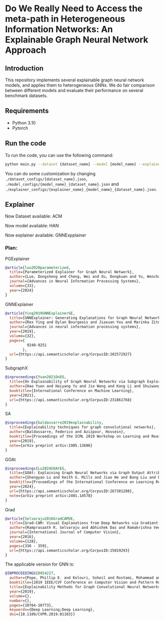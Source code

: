 # Do We Really Need to Access the meta-path in Heterogeneous Information Networks: An Explainable Graph Neural Network Approach

## Introduction

This repository implements several explainable graph neural network models, and applies them to heterogeneous GNNs.
We do fair comparison between different models and evaluate their performance on several benchmark datasets.

## Requirements

- Python 3.10
- Pytorch

## Run the code

To run the code, you can use the following command:

```bash
python main.py --dataset {dataset_name} --model {model_name} --explainer {explainer_name} --random_seed {seed}
```

You can do some customization by changing `./dataset_configs/{dataset_name}.json`, `./model_configs/{model_name}_{dataset_name}.json`
and `./explainer_configs/{explainer_name}_{model_name}_{dataset_name}.json`.

## Explainer

Now Dataset available: ACM

Now model available: HAN

Now explainer available: GNNExpplainer

### Plan:

PGExplainer

```bibtex
@article{luo2020parameterized,
  title={Parameterized Explainer for Graph Neural Network},
  author={Luo, Dongsheng and Cheng, Wei and Xu, Dongkuan and Yu, Wenchao and Zong, Bo and Chen, Haifeng and Zhang, Xiang},
  journal={Advances in Neural Information Processing Systems},
  volume={33},
  year={2024}
}
```

GNNExplainer

```bibtex
@article{Ying2019GNNExplainerGE,
  title={GNNExplainer: Generating Explanations for Graph Neural Networks},
  author={Rex Ying and Dylan Bourgeois and Jiaxuan You and Marinka Zitnik and Jure Leskovec},
  journal={Advances in neural information processing systems},
  year={2019},
  volume={32},
  pages={
          9240-9251
        },
  url={https://api.semanticscholar.org/CorpusID:202572927}
}
```

SubgraphX

```bibtex
@inproceedings{Yuan2021OnEO,
  title={On Explainability of Graph Neural Networks via Subgraph Explorations},
  author={Hao Yuan and Haiyang Yu and Jie Wang and Kang Li and Shuiwang Ji},
  booktitle={International Conference on Machine Learning},
  year={2021},
  url={https://api.semanticscholar.org/CorpusID:231861768}
}
```

SA

```bibtex
@inproceedings{baldassarre2019explainability,
  title={Explainability techniques for graph convolutional networks},
  author={Baldassarre, Federico and Azizpour, Hossein},
  booktitle={Proceedings of the ICML 2019 Workshop on Learning and Reasoning with Graph-Structured Representations},
  year={2019},
  note={arXiv preprint arXiv:1905.13686}
}
```

GOAt

```bibtex
@inproceedings{Lu2024GOAtEG,
  title={GOAt: Explaining Graph Neural Networks via Graph Output Attribution},
  author={Shengyao Lu and Keith G. Mills and Jiao He and Bang Liu and Di Niu},
  booktitle={Proceedings of the International Conference on Learning Representations (ICLR)},
  year={2024},
  url={https://api.semanticscholar.org/CorpusID:267301280},
  note={arXiv preprint arXiv:2401.14578}
}

```

Grad

```bibtex
@article{Selvaraju2016GradCAMVE,
  title={Grad-CAM: Visual Explanations from Deep Networks via Gradient-Based Localization},
  author={Ramprasaath R. Selvaraju and Abhishek Das and Ramakrishna Vedantam and Michael Cogswell and Devi Parikh and Dhruv Batra},
  journal={International Journal of Computer Vision},
  year={2016},
  volume={128},
  pages={336 - 359},
  url={https://api.semanticscholar.org/CorpusID:15019293}
}
```

The applicable version for GNN is:

```bibtex
@INPROCEEDINGS{8954227,
  author={Pope, Phillip E. and Kolouri, Soheil and Rostami, Mohammad and Martin, Charles E. and Hoffmann, Heiko},
  booktitle={2019 IEEE/CVF Conference on Computer Vision and Pattern Recognition (CVPR)}, 
  title={Explainability Methods for Graph Convolutional Neural Networks}, 
  year={2019},
  volume={},
  number={},
  pages={10764-10773},
  keywords={Deep Learning;Deep Learning},
  doi={10.1109/CVPR.2019.01103}}
```
